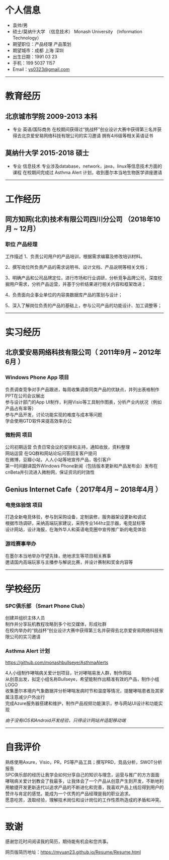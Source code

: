 # 个人信息
- 袁帅/男
- 硕士/莫纳什大学 （信息技术） Monash University （Information Technology）
- 期望职位：产品经理 产品策划
- 期望城市：成都 上海 深圳
- 出生日期：1991 03 23
- 手机：199 5037 1157
- Email：ys0323@gmail.com

***
# 教育经历
## 北京城市学院 2009-2013 本科
- 专业 英语/国际商务 
在校期间获得过“挑战杯”创业设计大赛中获得第三名并获得去北京爱安易网络科技有限公司的实习邀请
拥有4/6级等相关英语证书

## 莫纳什大学 2015-2018 硕士
- 专业 信息技术
专业涉及database，network，java，linux等信息技术方面的课程
在校期间完成过 Asthma Alert 计划，收到墨尔本当地生物医学讲座邀请

* * *

# 工作经历

## 同方知网(北京)技术有限公司四川分公司 （2018年10月 ~ 12月）

### 职位 产品经理
工作描述
1、负责公司用户的产品培训，根据需求编纂及修改培训材料。

2、撰写岗位所负责产品的需求说明书、设计文档、产品说明等相关文档；

3、明确产品和公司品牌定位，进行市场和行业调研，分析竞争品牌公司，深度挖掘用户需求，分析产品运营，并基于分析结果进行相关内容和框架改进；

4、负责面向企事业单位的内容类数据库产品的策划与设计；

5、深入了解岗位负责的产品的基础上，参与公司产品的功能设计、加工调整等；

* * *

# 实习经历

## 北京爱安易网络科技有限公司（ 2011年9月 ~ 2012年6月 ）

### Windows Phone App 项目
负责调查竞争对手产品跟进，每周收集调查同类产品的优缺点，并列出表格制作PPT在公司会议展出  
参与设计部门的App UI制作，利用Visio等工具制作图表，分析产业内状况（例如产品占有率等）  
参与产品开发，讨论功能实现的难度与成本等问题  
学会使用GTD软件来提高效率办公

### 微粉网 项目
公司初期运营 负责日常会议的安排和主持，通知收放，资料整理  
网站运营 在QQ群和网站论坛问答回复客户提问  
在微博，豆瓣小站，人人小站等地宣传产品，吸引客户  
第一时间翻译国外Windows Phone新闻（包括版本更新和产品发布会）发布在cnBeta并引流进入微粉网，保证资讯的时效性

## Genius Internet Cafe（ 2017年4月 ~ 2018年4月 ）

### 电竞体验馆 项目
打造全新电竞体验，参与到采购设备，定制装修，服务器架设更新和调试  
根据市场调研，采纳高端玩家建议，采购专业144hz显示器，电竞鼠标等  
设计网站，设计海报，在海外华人和英语电竞圈中宣传推广新的电竞体验

### 游戏赛事举办
在墨尔本当地举办守望先锋，绝地求生等项目相关赛事  
邀请国内高端玩家与主播参与解说比赛，并设计赛制和奖金内容等

* * *

# 学校经历
###  SPC俱乐部 （Smart Phone Club）
创建并组织主体人员  
制作并分享玩机教程攻略到多个社交媒体，形成社群  
在校内举办的“挑战杯”创业设计大赛中获得第三名并获得去北京爱安易网络科技有限公司的实习邀请

### Asthma Alert 计划
https://github.com/monashbullseye/AsthmaAlerts

4人小组制作哮喘病关爱计划项目，针对哮喘易发人群，制作网站  
从创意出发，拟定小组名称Bullseye，希望能制作出精准有效的产品，制作小组LOGO  
收集墨尔本境内气象数据并分析哮喘发病时节和温度等情况，提醒哮喘患者及其家属注意减少户外出行  
完成Azure服务器搭建和维护，制作产品视频功能演示，参与网站UI设计和功能实现  

*由于没有iOS和Android开发经验，只得设计网站并适配移动端*

* * *

# 自我评价
熟练使用Axure，Visio，PR，PS等产品工具；撰写PRD，竞品分析，SWOT分析报告  
SPC俱乐部的经历让我学会如何分享自己的知识与理念，运营与推广的方方面面  
哮喘病关爱计划教会了我最多，让我体会了一个产品从创意产生到开发，不断地利用敏捷开发更新迭代以追求产品的不断进化和完善，我喜欢产品上线后得到用户的赞许与肯定的感觉。能成为一个优秀的产品经理是我的职业追求。  
愿意吃苦，汲取经验，理解技术岗位和设计岗位的工作性质所造成的矛盾和冲突。

* * *

# 致谢
感谢您花时间阅读我的简历，期待能有机会和您共事。

网页版简历地址：https://myuan23.github.io/Resume/Resume.html
